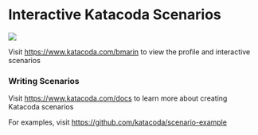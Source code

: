 # Interactive Katacoda Scenarios

[![](http://shields.katacoda.com/katacoda/bmarin/count.svg)](https://www.katacoda.com/bmarin "Get your profile on Katacoda.com")

Visit https://www.katacoda.com/bmarin to view the profile and interactive scenarios

### Writing Scenarios
Visit https://www.katacoda.com/docs to learn more about creating Katacoda scenarios

For examples, visit https://github.com/katacoda/scenario-example
